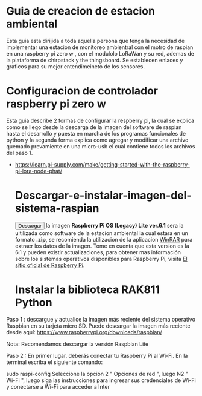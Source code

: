 # Guia de creacion de estacion ambiental
Esta guia esta dirijida a toda aquella persona que tenga la necesidad de implementar una estacion de monitoreo ambientral con el motro de raspian en una raspberry pi zero w , con el modulolo LoRaWan y su red, ademas de la plataforma de chirpstack y the thingsboard. Se establecen enlaces y graficos para su mejor entendimeineto de los sensores. 
# Configuracion de controlador raspberry pi zero w
Esta guia describe 2 formas de configurar la respberry pi, la cual se explica como se llego desde la descarga de la imagen del software de raspian hasta el desarrollo y puesta en marcha de los programas funcionales de python y la segunda forma explica como agregar y modificar una archivo quemado prevamiente en una micro-usb el cual contiene todos los archivos del paso 1.
   - https://learn.pi-supply.com/make/getting-started-with-the-raspberry-pi-lora-node-phat/
     # Descargar-e-instalar-imagen-del-sistema-raspian
     <a href="https://downloads.raspberrypi.com/raspios_oldstable_lite_arm64/images/raspios_oldstable_lite_arm64-2024-03-12/2024-03-12-raspios-bullseye-arm64-lite.img.xz 
     _gl=1*1ywdkpf*_ga*MzQ2MTQ5NjU2LjE3MDc4NDI4Nzg.*_ga_22FD70LWDS*MTcxNTEwNzQ2OC40LjEuMTcxNTEwNzUwMi4wLjAuMA.." download>
     <button>Descargar</button>
      </a> la imagen **Raspberry Pi OS (Legacy) Lite ver.6.1** sera la ultilizada como software de la estacion ambiental la cual estara en un formato **.zip**, se recomienda la utilizacion de la aplicacion [WinRAR](https://www.win-rar.com/open-zip-file.html?&L=0) para extraer los datos de la imagen. 
     Tome en cuenta que esta version es la 6.1 y pueden existir actualizaciones, para obtener mas información sobre los sistemas operativos disponibles para Raspberry Pi, visita [El sitio oficial de Raspberry Pi](https://www.raspberrypi.com/software/operating-systems/).
     # Instalar la biblioteca RAK811 Python
Paso 1 : descargue y actualice la imagen más reciente del sistema operativo Raspbian en su tarjeta micro SD. Puede descargar la imagen más reciente desde aquí:  https://www.raspberrypi.org/downloads/raspbian/

Nota: Recomendamos descargar la versión Raspbian Lite

Paso 2 : En primer lugar, deberás conectar tu Raspberry Pi al Wi-Fi. En la terminal escriba el siguiente comando:

sudo raspi-config
Seleccione la opción 2 " Opciones de red ", luego N2 " Wi-Fi ", luego siga las instrucciones para ingresar sus credenciales de Wi-Fi y conectarse a Wi-Fi para acceder a Inter     
